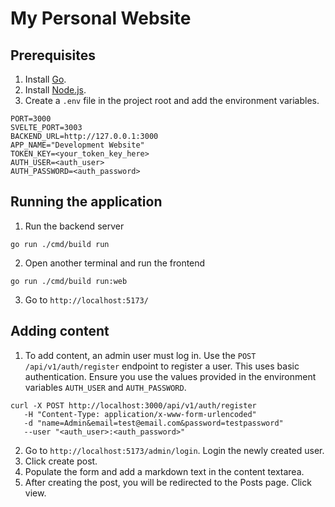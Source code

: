 # My Personal Website

## Prerequisites

1. Install [Go](https://go.dev/doc/install).
2. Install [Node.js](https://nodejs.org/en/).
3. Create a `.env` file in the project root and add the environment variables.

```
PORT=3000
SVELTE_PORT=3003
BACKEND_URL=http://127.0.0.1:3000
APP_NAME="Development Website"
TOKEN_KEY=<your_token_key_here>
AUTH_USER=<auth_user>
AUTH_PASSWORD=<auth_password>
```

## Running the application

1. Run the backend server

```
go run ./cmd/build run
```

2. Open another terminal and run the frontend

```
go run ./cmd/build run:web
```

3. Go to `http://localhost:5173/`

## Adding content

1. To add content, an admin user must log in. Use the `POST /api/v1/auth/register` endpoint to register a user. This uses basic authentication. Ensure you use the values provided in the environment variables `AUTH_USER` and `AUTH_PASSWORD`.

```
curl -X POST http://localhost:3000/api/v1/auth/register
   -H "Content-Type: application/x-www-form-urlencoded"
   -d "name=Admin&email=test@email.com&password=testpassword"
   --user "<auth_user>:<auth_password>"
```

2. Go to `http://localhost:5173/admin/login`. Login the newly created user.
3. Click create post.
4. Populate the form and add a markdown text in the content textarea.
5. After creating the post, you will be redirected to the Posts page. Click view.

